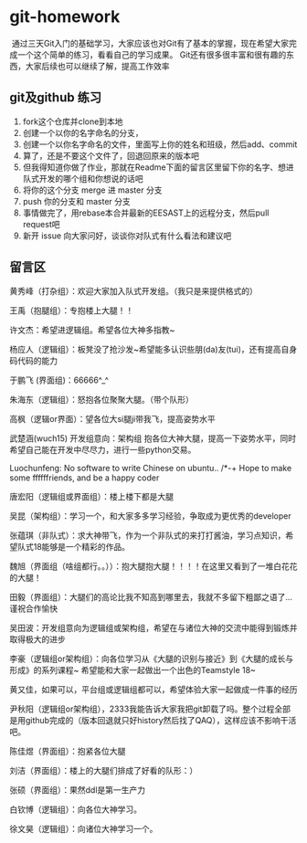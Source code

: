 ﻿# git-homework
﻿
通过三天Git入门的基础学习，大家应该也对Git有了基本的掌握，现在希望大家完成一个这个简单的练习，看看自己的学习成果。
Git还有很多很丰富和很有趣的东西，大家后续也可以继续了解，提高工作效率

## git及github 练习

1. fork这个仓库并clone到本地
2. 创建一个以你的名字命名的分支，
3. 创建一个以你名字命名的文件，里面写上你的姓名和班级，然后add、commit
4. 算了，还是不要这个文件了，回退回原来的版本吧
5. 但我得知道你做了作业，那就在Readme下面的留言区里留下你的名字、想进队式开发的哪个组和你想说的话吧
5. 将你的这个分支 merge 进 master 分支
6. push 你的分支和 master 分支
7. 事情做完了，用rebase本合并最新的EESAST上的远程分支，然后pull request吧
8. 新开 issue 向大家问好，谈谈你对队式有什么看法和建议吧

## 留言区
黄秀峰（打杂组）：欢迎大家加入队式开发组。（我只是来提供格式的）

王禹（抱腿组）：专抱楼上大腿！！

许文杰：希望进逻辑组。希望各位大神多指教~

杨应人（逻辑组）：板凳没了抢沙发~希望能多认识些朋(da)友(tui)，还有提高自身码代码的能力

于鹏飞 (界面组)：66666^_^

朱海东（逻辑组）：怒抱各位聚聚大腿。（带个队形）

高枫（逻辑or界面）：望各位大si腿ji带我飞，提高姿势水平

武楚涵(wuch15)
开发组意向：架构组
抱各位大神大腿，提高一下姿势水平，同时希望自己能在开发中尽尽力，进行一些python交易。

Luochunfeng: No software to write Chinese on ubuntu.. /*-+
             Hope to make some ffffffriends, and be a happy coder
			 
唐宏阳（逻辑组或界面组）：楼上楼下都是大腿

吴昆（架构组）：学习一个，和大家多多学习经验，争取成为更优秀的developer

张蕴琪（非队式）：求大神带飞，作为一个非队式的来打打酱油，学习点知识，希望队式18能够是一个精彩的作品。

魏旭（界面组（啥组都行。。））：抱大腿抱大腿！！！！在这里又看到了一堆白花花的大腿！

田毅（界面组）：大腿们的高论比我不知高到哪里去，我就不多留下粗鄙之语了...谨祝合作愉快

吴田波：开发组意向为逻辑组或架构组，希望在与诸位大神的交流中能得到锻炼并取得极大的进步

李豪（逻辑组or架构组）：向各位学习从《大腿的识别与接近》到《大腿的成长与形成》的系列课程~ 希望能和大家一起做出一个出色的Teamstyle 18~

黄又佳，如果可以，平台组或逻辑组都可以，希望体验大家一起做成一件事的经历

尹秋阳（逻辑组or架构组），2333我能告诉大家我把git卸载了吗。整个过程全部是用github完成的（版本回退就只好history然后找了QAQ），这样应该不影响干活吧。

陈佳煜（界面组）：抱紧各位大腿

刘洁（界面组）：楼上的大腿们排成了好看的队形：）

张硕（界面组）：果然ddl是第一生产力

白钦博（逻辑组）：向各位大神学习。

徐文昊（逻辑组）：向诸位大神学习一个。     
